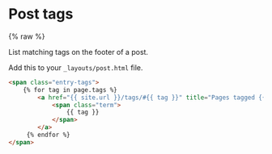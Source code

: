 # Post tags

{% raw %}

List matching tags on the footer of a post.

Add this to your `_layouts/post.html` file.

```html
<span class="entry-tags">
    {% for tag in page.tags %}
        <a href="{{ site.url }}/tags/#{{ tag }}" title="Pages tagged {{ tag }}" class="tag">
            <span class="term">
                {{ tag }}
            </span>
        </a>
     {% endfor %}
</span>
```

